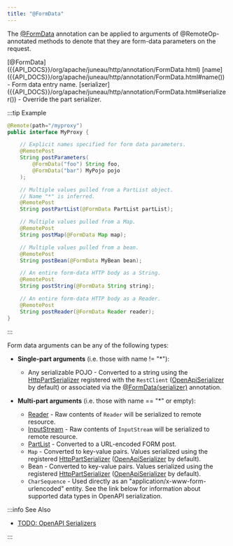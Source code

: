 ```yaml
---
title: "@FormData"
---
```


The [@FormData]({{API_DOCS}}/org/apache/juneau/http/annotation/FormData.html) annotation can be applied to arguments of
@RemoteOp-annotated methods to denote that they are form-data parameters on the request.

<tree>
<node-0><java-annotation>[@FormData]({{API_DOCS}}/org/apache/juneau/http/annotation/FormData.html)</java-annotation></node-0>
<node-1><java-field>[name]({{API_DOCS}}/org/apache/juneau/http/annotation/FormData.html#name()) - Form data entry name.</java-field></node-1>
<node-1><java-field>[serializer]({{API_DOCS}}/org/apache/juneau/http/annotation/FormData.html#serializer()) - Override the part serializer.</java-field></node-1>
</tree>

:::tip Example
```java
@Remote(path="/myproxy")
public interface MyProxy {

    // Explicit names specified for form data parameters.
    @RemotePost
    String postParameters(
        @FormData("foo") String foo,
        @FormData("bar") MyPojo pojo
    );

    // Multiple values pulled from a PartList object.
    // Name "*" is inferred.
    @RemotePost
    String postPartList(@FormData PartList partList);

    // Multiple values pulled from a Map.
    @RemotePost
    String postMap(@FormData Map map);

    // Multiple values pulled from a bean.
    @RemotePost
    String postBean(@FormData MyBean bean);

    // An entire form-data HTTP body as a String.
    @RemotePost
    String postString(@FormData String string);

    // An entire form-data HTTP body as a Reader.
    @RemotePost
    String postReader(@FormData Reader reader);
}
```
:::

Form data arguments can be any of the following types:

- **Single-part arguments** (i.e. those with name != "*"):
  - Any serializable POJO - Converted to a string using the [HttpPartSerializer]({{API_DOCS}}/org/apache/juneau/httppart/HttpPartSerializer.html) registered with the `RestClient` ([OpenApiSerializer]({{API_DOCS}}/org/apache/juneau/oapi/OpenApiSerializer.html) by default) or associated via the [@FormData(serializer)]({{API_DOCS}}/org/apache/juneau/http/annotation/FormData.html#serializer()) annotation.

- **Multi-part arguments** (i.e. those with name == "*" or empty):
  - [Reader]({{API_DOCS}}/java/io/Reader.html) - Raw contents of `Reader` will be serialized to remote resource.
  - [InputStream]({{API_DOCS}}/java/io/InputStream.html) - Raw contents of `InputStream` will be serialized to remote resource.
  - [PartList]({{API_DOCS}}/org/apache/juneau/http/part/PartList.html) - Converted to a URL-encoded FORM post.
  - `Map` - Converted to key-value pairs. Values serialized using the registered [HttpPartSerializer]({{API_DOCS}}/org/apache/juneau/httppart/HttpPartSerializer.html) ([OpenApiSerializer]({{API_DOCS}}/org/apache/juneau/oapi/OpenApiSerializer.html) by default).
  - Bean - Converted to key-value pairs. Values serialized using the registered [HttpPartSerializer]({{API_DOCS}}/org/apache/juneau/httppart/HttpPartSerializer.html) ([OpenApiSerializer]({{API_DOCS}}/org/apache/juneau/oapi/OpenApiSerializer.html) by default).
  - `CharSequence` - Used directly as an "application/x-www-form-urlencoded" entity.
See the link below for information about supported data types in OpenAPI serialization.

:::info See Also

- [TODO: OpenAPI Serializers](TODO.md)

:::
